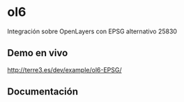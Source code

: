 # ol6
Integración sobre OpenLayers con EPSG alternativo 25830 

## Demo en vivo
http://terre3.es/dev/example/ol6-EPSG/

## Documentación
